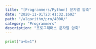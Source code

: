 ```yaml
---
title: "[Programmers/Python] 문자열 압축"
date: "2020-11-01T23:41:32.169Z"
path: "/algorithm/pro/4000/"
category: "Programmers"
description: "프로그래머스 문자열 압축"
---
```


```python
print("a+b=1")
```

